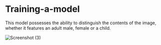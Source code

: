 # Training-a-model
This model possesses the ability to distinguish the contents of the image, whether it features an adult male, female or a child.

![Screenshot (3)](https://github.com/rel00r/Training-a-model/assets/136834166/75e072aa-e035-48ee-bb40-42de5fb91457)
